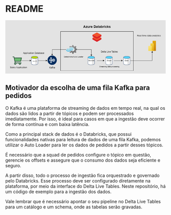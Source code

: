 # README

![ARQUITETURA SUGERIDA](./docs/suggested_architecture_kafka.drawio.png)

## Motivador da escolha de uma fila Kafka para pedidos

O Kafka é uma plataforma de streaming de dados em tempo real, na qual os dados são lidos a partir de tópicos e podem ser processados imediatamente. Por isso, é ideal para casos em que a ingestão deve ocorrer de forma contínua e com baixa latência.

Como a principal stack de dados é o Databricks, que possui funcionalidades nativas para leitura de dados de uma fila Kafka, podemos utilizar o Auto Loader para ler os dados de pedidos a partir desses tópicos.

É necessário que a squad de pedidos configure o tópico em questão, gerencie os offsets e assegure que o consumo dos dados seja eficiente e seguro.

A partir disso, todo o processo de ingestão fica orquestrado e governado pelo Databricks. Esse processo deve ser configurado diretamente na plataforma, por meio da interface do Delta Live Tables. Neste repositório, há um código de exemplo para a ingestão dos dados.

Vale lembrar que é necessário apontar o seu pipeline no Delta Live Tables para um catálogo e um schema, onde as tabelas serão gravadas.
